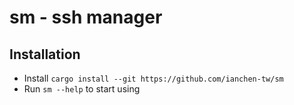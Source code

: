 # sm - ssh manager

## Installation
+ Install `cargo install --git https://github.com/ianchen-tw/sm`
+ Run `sm --help` to start using